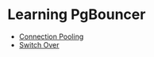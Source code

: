 # Learning PgBouncer

- [Connection Pooling](example-1/README.md)
- [Switch Over](example-2/README.md)
